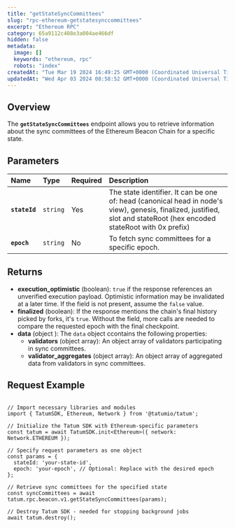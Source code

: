 ```yaml
---
title: "getStateSyncCommittees"
slug: "rpc-ethereum-getstatesynccommittees"
excerpt: "Ethereum RPC"
category: 65a9112c408e3a004ae466df
hidden: false
metadata: 
  image: []
  keywords: "ethereum, rpc"
  robots: "index"
createdAt: "Tue Mar 19 2024 16:49:25 GMT+0000 (Coordinated Universal Time)"
updatedAt: "Wed Apr 03 2024 08:58:52 GMT+0000 (Coordinated Universal Time)"
---
```

## Overview

The **`getStateSyncCommittees`** endpoint allows you to retrieve information about the sync committees of the Ethereum Beacon Chain for a specific state.

## Parameters

| Name          | Type     | Required | Description                                                                                                                                                            |
| :------------ | :------- | :------- | :--------------------------------------------------------------------------------------------------------------------------------------------------------------------- |
| **`stateId`** | `string` | Yes      | The state identifier. It can be one of: head (canonical head in node's view), genesis, finalized, justified, slot and stateRoot (hex encoded stateRoot with 0x prefix) |
| **`epoch`**   | `string` | No       | To fetch sync committees for a specific epoch.                                                                                                                         |

## Returns

- **execution_optimistic** (boolean): `true` if the response references an unverified execution payload. Optimistic information may be invalidated at a later time. If the field is not present, assume the `false` value.
- **finalized** (boolean): If the response mentions the chain's final history picked by forks, it's `true`. Without the field, more calls are needed to compare the requested epoch with the final checkpoint.
- **data**  (object ): The `data` object ccontains the following properties:
  - **validators** (object array): An object array of validators participating in sync committees.
  - **validator_aggregates** (object array): An object array of aggregated data from validators in sync committees.

## Request Example

```Text cURL

```
```Text JS SDK
// Import necessary libraries and modules
import { TatumSDK, Ethereum, Network } from '@tatumio/tatum';

// Initialize the Tatum SDK with Ethereum-specific parameters
const tatum = await TatumSDK.init<Ethereum>({ network: Network.ETHEREUM });

// Specify request parameters as one object
const params = {
  stateId: 'your-state-id',
  epoch: 'your-epoch', // Optional: Replace with the desired epoch
};

// Retrieve sync committees for the specified state
const syncCommittees = await tatum.rpc.beacon.v1.getStateSyncCommittees(params);

// Destroy Tatum SDK - needed for stopping background jobs
await tatum.destroy();
```
